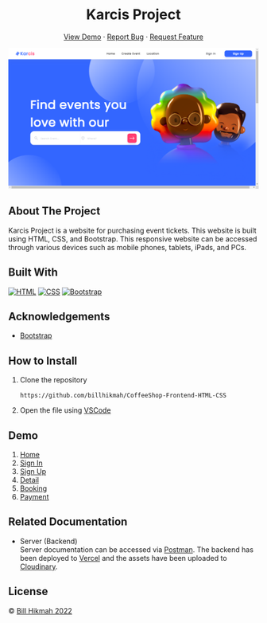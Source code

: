 <h1 align='center'>Karcis Project</h1>
  <p align="center">
    <a href="https://karcis-project-website.netlify.app">View Demo</a>
    ·
    <a href="https://github.com/billhikmah/karcis-project-responsive-website/issues">Report Bug</a>
    ·
    <a href="https://github.com/billhikmah/karcis-project-responsive-website/pulls">Request Feature</a>
  </p>

![Image Banner](./Assets/Images/landing-page.png)

## About The Project

Karcis Project is a website for purchasing event tickets. This website is built using HTML, CSS, and Bootstrap. This responsive website can be accessed through various devices such as mobile phones, tablets, iPads, and PCs.

## Built With

[![HTML](https://img.shields.io/badge/html-5-orange)](https://getbootstrap.com/)
[![CSS](https://img.shields.io/badge/css-3-blue)](https://getbootstrap.com/)
[![Bootstrap](https://img.shields.io/badge/Bootstrap-v5.2.x-blue)](https://getbootstrap.com/)

## Acknowledgements

- [Bootstrap](https://getbootstrap.com/)

<h2>How to Install</h2>

1. Clone the repository
   ```
   https://github.com/billhikmah/CoffeeShop-Frontend-HTML-CSS
   ```
2. Open the file using [VSCode](https://code.visualstudio.com/download)

<h2>Demo</h2>

1. [Home](https://karcis-project-website.netlify.app)
1. [Sign In](https://karcis-project-website.netlify.app/signin)
1. [Sign Up](https://karcis-project-website.netlify.app/signup)
1. [Detail](https://karcis-project-website.netlify.app/detail)
1. [Booking](https://karcis-project-website.netlify.app/booking)
1. [Payment](https://karcis-project-website.netlify.app/payment)

<h2>Related Documentation</h2>

- Server (Backend)<br>
  Server documentation can be accessed via [Postman](https://documenter.getpostman.com/view/20723287/VV51tET9). The backend has been deployed to [Vercel](https://www.vercel.com) and the assets have been uploaded to [Cloudinary](https://www.cloudinary.app/).

## License

© [Bill Hikmah 2022](https://github.com/billhikmah/)
